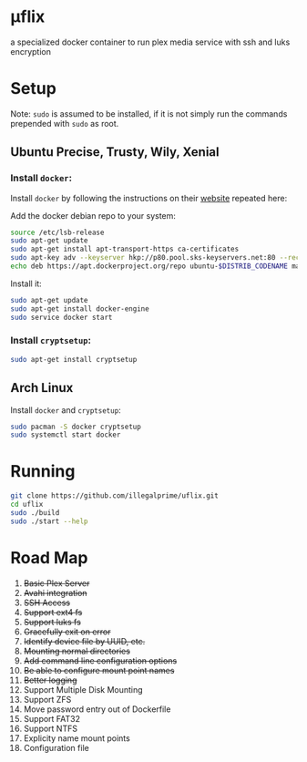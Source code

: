 # µflix
a specialized docker container to run plex media service with ssh and luks encryption 

# Setup

Note: `sudo` is assumed to be installed, if it is not simply run the commands
prepended with `sudo` as root.

## Ubuntu Precise, Trusty, Wily, Xenial

### Install `docker`:
Install `docker` by following the instructions on their [website](https://docs.docker.com/engine/installation/linux/ubuntulinux/)
repeated here:

Add the docker debian repo to your system:
```BASH
source /etc/lsb-release
sudo apt-get update
sudo apt-get install apt-transport-https ca-certificates
sudo apt-key adv --keyserver hkp://p80.pool.sks-keyservers.net:80 --recv-keys 58118E89F3A912897C070ADBF76221572C52609D
echo deb https://apt.dockerproject.org/repo ubuntu-$DISTRIB_CODENAME main | sudo tee /etc/apt/sources.list.d/docker.list
```

Install it:
```BASH
sudo apt-get update
sudo apt-get install docker-engine
sudo service docker start
```

### Install `cryptsetup`:
```BASH
sudo apt-get install cryptsetup
```

## Arch Linux
Install `docker` and `cryptsetup`:
```BASH
sudo pacman -S docker cryptsetup
sudo systemctl start docker
```

# Running
```BASH
git clone https://github.com/illegalprime/uflix.git
cd uflix
sudo ./build
sudo ./start --help
```

# Road Map

1. ~~Basic Plex Server~~
2. ~~Avahi integration~~
3. ~~SSH Access~~
4. ~~Support ext4 fs~~
5. ~~Support luks fs~~
6. ~~Gracefully exit on error~~
7. ~~Identify device file by UUID, etc.~~
8. ~~Mounting normal directories~~
9. ~~Add command line configuration options~~
10. ~~Be able to configure mount point names~~
11. ~~Better logging~~
12. Support Multiple Disk Mounting
13. Support ZFS
14. Move password entry out of Dockerfile
15. Support FAT32
15. Support NTFS
16. Explicity name mount points
17. Configuration file
